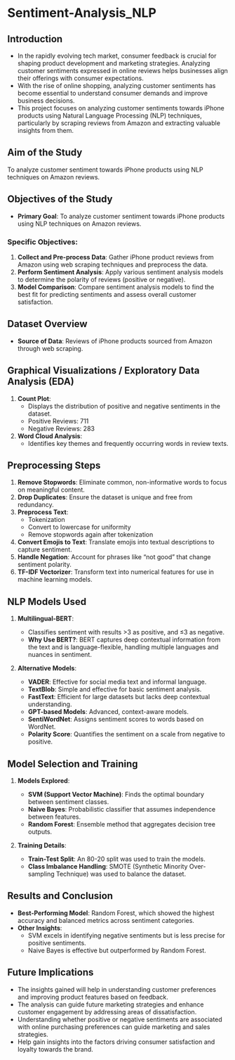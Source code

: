 # Sentiment-Analysis_NLP

## Introduction
- In the rapidly evolving tech market, consumer feedback is crucial for shaping product development and marketing strategies. Analyzing customer sentiments expressed in online reviews helps businesses align their offerings with consumer expectations.
- With the rise of online shopping, analyzing customer sentiments has become essential to understand consumer demands and improve business decisions.
- This project focuses on analyzing customer sentiments towards iPhone products using Natural Language Processing (NLP) techniques, particularly by scraping reviews from Amazon and extracting valuable insights from them.

## Aim of the Study
To analyze customer sentiment towards iPhone products using NLP techniques on Amazon reviews.

## Objectives of the Study
- **Primary Goal**: To analyze customer sentiment towards iPhone products using NLP techniques on Amazon reviews.
  
### Specific Objectives:
1. **Collect and Pre-process Data**: Gather iPhone product reviews from Amazon using web scraping techniques and preprocess the data.
2. **Perform Sentiment Analysis**: Apply various sentiment analysis models to determine the polarity of reviews (positive or negative).
3. **Model Comparison**: Compare sentiment analysis models to find the best fit for predicting sentiments and assess overall customer satisfaction.

## Dataset Overview
- **Source of Data**: Reviews of iPhone products sourced from Amazon through web scraping.
  
## Graphical Visualizations / Exploratory Data Analysis (EDA)
1. **Count Plot**: 
   - Displays the distribution of positive and negative sentiments in the dataset.
   - Positive Reviews: 711
   - Negative Reviews: 283
2. **Word Cloud Analysis**: 
   - Identifies key themes and frequently occurring words in review texts.

## Preprocessing Steps
1. **Remove Stopwords**: Eliminate common, non-informative words to focus on meaningful content.
2. **Drop Duplicates**: Ensure the dataset is unique and free from redundancy.
3. **Preprocess Text**:
   - Tokenization
   - Convert to lowercase for uniformity
   - Remove stopwords again after tokenization
4. **Convert Emojis to Text**: Translate emojis into textual descriptions to capture sentiment.
5. **Handle Negation**: Account for phrases like “not good” that change sentiment polarity.
6. **TF-IDF Vectorizer**: Transform text into numerical features for use in machine learning models.

## NLP Models Used
1. **Multilingual-BERT**: 
   - Classifies sentiment with results >3 as positive, and ≤3 as negative.
   - **Why Use BERT?**: BERT captures deep contextual information from the text and is language-flexible, handling multiple languages and nuances in sentiment.
   
2. **Alternative Models**:
   - **VADER**: Effective for social media text and informal language.
   - **TextBlob**: Simple and effective for basic sentiment analysis.
   - **FastText**: Efficient for large datasets but lacks deep contextual understanding.
   - **GPT-based Models**: Advanced, context-aware models.
   - **SentiWordNet**: Assigns sentiment scores to words based on WordNet.
   - **Polarity Score**: Quantifies the sentiment on a scale from negative to positive.

## Model Selection and Training
1. **Models Explored**:
   - **SVM (Support Vector Machine)**: Finds the optimal boundary between sentiment classes.
   - **Naive Bayes**: Probabilistic classifier that assumes independence between features.
   - **Random Forest**: Ensemble method that aggregates decision tree outputs.

2. **Training Details**:
   - **Train-Test Split**: An 80-20 split was used to train the models.
   - **Class Imbalance Handling**: SMOTE (Synthetic Minority Over-sampling Technique) was used to balance the dataset.
   
## Results and Conclusion
- **Best-Performing Model**: Random Forest, which showed the highest accuracy and balanced metrics across sentiment categories.
- **Other Insights**:
   - SVM excels in identifying negative sentiments but is less precise for positive sentiments.
   - Naive Bayes is effective but outperformed by Random Forest.

## Future Implications
- The insights gained will help in understanding customer preferences and improving product features based on feedback.
- The analysis can guide future marketing strategies and enhance customer engagement by addressing areas of dissatisfaction.
- Understanding whether positive or negative sentiments are associated with online purchasing preferences can guide marketing and sales strategies.
- Help gain insights into the factors driving consumer satisfaction and loyalty towards the brand.

